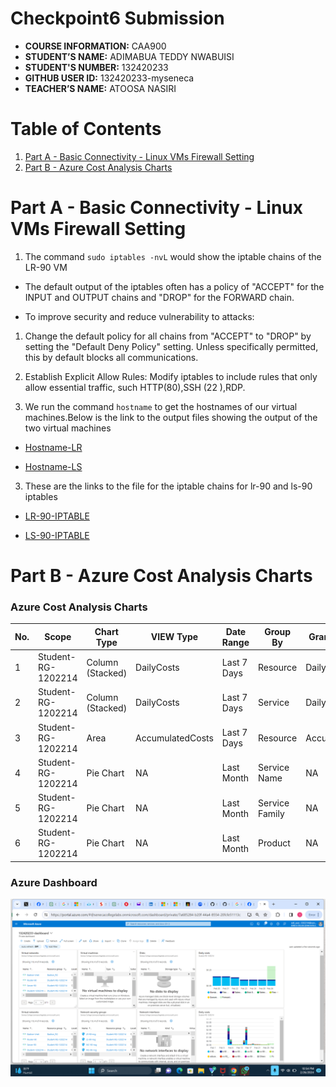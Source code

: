 # Checkpoint6 Submission

- **COURSE INFORMATION:** CAA900
- **STUDENT’S NAME:** ADIMABUA TEDDY NWABUISI
- **STUDENT'S NUMBER:** 132420233
- **GITHUB USER ID:** 132420233-myseneca
- **TEACHER’S NAME:** ATOOSA NASIRI
  
# Table of Contents

1. [Part A - Basic Connectivity - Linux VMs Firewall Setting](#part-a---basic-connectivity---linux-vms-firewall-setting)
2. [Part B - Azure Cost Analysis Charts](#part-b---azure-cost-analysis-charts)



# Part A - Basic Connectivity - Linux VMs Firewall Setting

1)  The command `sudo iptables -nvL` would show the iptable chains of the LR-90 VM

- The default output of the  iptables often has a policy of "ACCEPT" for the INPUT and OUTPUT chains and "DROP" for the FORWARD chain.

- To improve security and reduce vulnerability to attacks:
1) Change the default policy for all chains from "ACCEPT" to "DROP" by setting the "Default Deny Policy" setting. Unless specifically permitted, this by default blocks all communications.
2) Establish Explicit Allow Rules: Modify iptables to include rules that only allow essential traffic, such HTTP(80),SSH (22 ),RDP.



2) We run the command `hostname` to get the hostnames of our virtual machines.Below is the link to the output files showing the output of the two virtual machines
- [Hostname-LR](https://github.com/132420233-myseneca/CAA-Azure-Project/blob/main/checkpoint6/hostname-LR.txt)

- [Hostname-LS](https://github.com/132420233-myseneca/CAA-Azure-Project/blob/main/checkpoint6/hostname-LS.txt)


3)  These are the links to the file for the iptable chains for lr-90 and ls-90 iptables

- [LR-90-IPTABLE](https://github.com/132420233-myseneca/CAA-Azure-Project/blob/main/checkpoint6/lr_iptables.txt)


- [LS-90-IPTABLE](https://github.com/132420233-myseneca/CAA-Azure-Project/blob/main/checkpoint6/ls_iptables.txt
)



# Part B - Azure Cost Analysis Charts

### Azure Cost Analysis Charts

| No. | Scope | Chart Type | VIEW Type |  Date Range | Group By | Granularity| Example |
|-|-|-|-|-|-|-|-|
|1|Student-RG-1202214 | Column (Stacked) | DailyCosts | Last 7 Days | Resource | Daily | <img src=".\images\daily-cost-barchart.jpg" alt="Daily Cost Barchart" style="float: left; margin-right: 10px;" /> |
|2|Student-RG-1202214 | Column (Stacked) | DailyCosts | Last 7 Days | Service | Daily | <img src="./images/daily-cost-service-barchart.jpg" alt="Daily Cost Service-Barchart.jpg" style="float: left; margin-right: 10px;" /> |
|3|Student-RG-1202214 | Area| AccumulatedCosts | Last 7 Days | Resource | Accumulated | <img src="./images/accumulated-resource-barchart.jpg" alt="Accumulated Resource Barchart" style="float: left; margin-right: 10px;" /> |
|4|Student-RG-1202214 | Pie Chart | NA | Last Month | Service Name | NA | <img src="./images/service-name-piechart.jpg" alt="Service Name Piechart" style="float: left; margin-right: 10px;" /> |
|5|Student-RG-1202214 | Pie Chart | NA | Last Month | Service Family | NA | <img src="./images/service-family-piechart.jpg" alt="Service Family Piechart" style="float: left; margin-right: 10px;" /> |
|6|Student-RG-1202214 | Pie Chart | NA | Last Month | Product | NA | <img src="./images/product-piechart.jpg" alt="Product Piechart" style="float: left; margin-right: 10px;" /> |


###  Azure Dashboard



<img src="./images/dashboard.png" alt="Dashboard Sample" style="float: left; margin-right: 10px;" />
